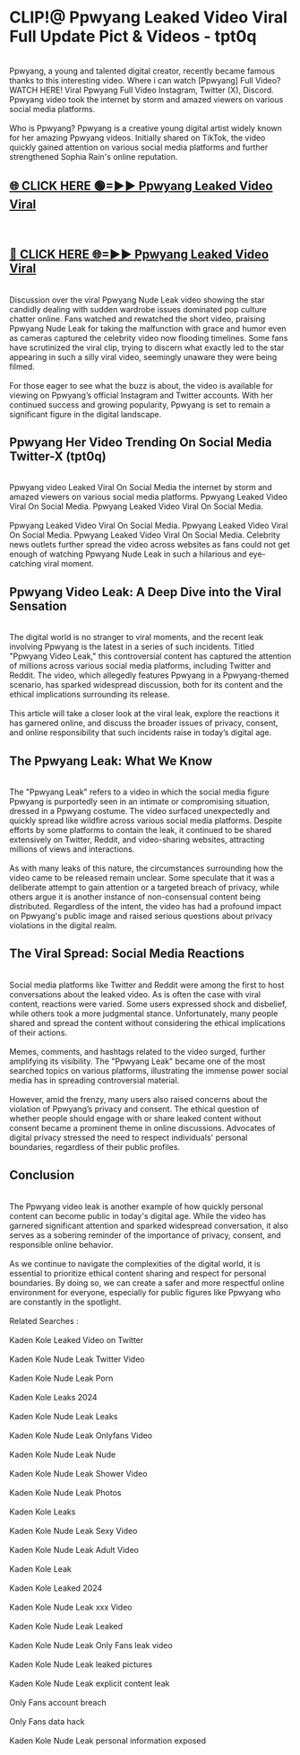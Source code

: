 # CLIP!@ Ppwyang Leaked Video Viral Full Update Pict & Videos - tpt0q
<br>
Ppwyang, a young and talented digital creator, recently became famous thanks to this interesting video. Where i can watch [Ppwyang] Full Video? WATCH HERE! Viral Ppwyang Full Video Instagram, Twitter (X), Discord. Ppwyang video took the internet by storm and amazed viewers on various social media platforms.
<br><br>
Who is Ppwyang? Ppwyang is a creative young digital artist widely known for her amazing Ppwyang videos. Initially shared on TikTok, the video quickly gained attention on various social media platforms and further strengthened Sophia Rain's online reputation.
<br>
<h2><a href="https://bestclip.site?title=Ppwyang">🌐 CLICK HERE 🟢=►► Ppwyang Leaked Video Viral</a></h2>
<br>
<h2><a href="https://bestclip.site?title=Ppwyang">🔴 CLICK HERE 🌐=►► Ppwyang Leaked Video Viral</a></h2>
<br>
Discussion over the viral Ppwyang Nude Leak video showing the star candidly dealing with sudden wardrobe issues dominated pop culture chatter online. Fans watched and rewatched the short video, praising Ppwyang Nude Leak for taking the malfunction with grace and humor even as cameras captured the celebrity video now flooding timelines. Some fans have scrutinized the viral clip, trying to discern what exactly led to the star appearing in such a silly viral video, seemingly unaware they were being filmed.
<br><br>
For those eager to see what the buzz is about, the video is available for viewing on Ppwyang’s official Instagram and Twitter accounts. With her continued success and growing popularity, Ppwyang is set to remain a significant figure in the digital landscape.
<br>
<h2>Ppwyang Her Video Trending On Social Media Twitter-X (tpt0q)</h2>
<br>
Ppwyang video Leaked Viral On Social Media the internet by storm and amazed viewers on various social media platforms. Ppwyang Leaked Video Viral On Social Media. Ppwyang Leaked Video Viral On Social Media.
<br><br>
Ppwyang Leaked Video Viral On Social Media. Ppwyang Leaked Video Viral On Social Media. Ppwyang Leaked Video Viral On Social Media. Celebrity news outlets further spread the video across websites as fans could not get enough of watching Ppwyang Nude Leak in such a hilarious and eye-catching viral moment.
<br>
<h2>Ppwyang Video Leak: A Deep Dive into the Viral Sensation</h2>
<br>
The digital world is no stranger to viral moments, and the recent leak involving Ppwyang is the latest in a series of such incidents. Titled "Ppwyang Video Leak," this controversial content has captured the attention of millions across various social media platforms, including Twitter and Reddit. The video, which allegedly features Ppwyang in a Ppwyang-themed scenario, has sparked widespread discussion, both for its content and the ethical implications surrounding its release.
<br><br>
This article will take a closer look at the viral leak, explore the reactions it has garnered online, and discuss the broader issues of privacy, consent, and online responsibility that such incidents raise in today’s digital age.
<br>
<h2>The Ppwyang Leak: What We Know</h2>
<br>
The "Ppwyang Leak" refers to a video in which the social media figure Ppwyang is purportedly seen in an intimate or compromising situation, dressed in a Ppwyang costume. The video surfaced unexpectedly and quickly spread like wildfire across various social media platforms. Despite efforts by some platforms to contain the leak, it continued to be shared extensively on Twitter, Reddit, and video-sharing websites, attracting millions of views and interactions.
<br><br>
As with many leaks of this nature, the circumstances surrounding how the video came to be released remain unclear. Some speculate that it was a deliberate attempt to gain attention or a targeted breach of privacy, while others argue it is another instance of non-consensual content being distributed. Regardless of the intent, the video has had a profound impact on Ppwyang's public image and raised serious questions about privacy violations in the digital realm.
<br>
<h2>The Viral Spread: Social Media Reactions</h2>
<br>
Social media platforms like Twitter and Reddit were among the first to host conversations about the leaked video. As is often the case with viral content, reactions were varied. Some users expressed shock and disbelief, while others took a more judgmental stance. Unfortunately, many people shared and spread the content without considering the ethical implications of their actions.
<br><br>
Memes, comments, and hashtags related to the video surged, further amplifying its visibility. The "Ppwyang Leak" became one of the most searched topics on various platforms, illustrating the immense power social media has in spreading controversial material.
<br><br>
However, amid the frenzy, many users also raised concerns about the violation of Ppwyang’s privacy and consent. The ethical question of whether people should engage with or share leaked content without consent became a prominent theme in online discussions. Advocates of digital privacy stressed the need to respect individuals' personal boundaries, regardless of their public profiles.
<br>
<h2>Conclusion</h2>
<br>
The Ppwyang video leak is another example of how quickly personal content can become public in today's digital age. While the video has garnered significant attention and sparked widespread conversation, it also serves as a sobering reminder of the importance of privacy, consent, and responsible online behavior.
<br><br>
As we continue to navigate the complexities of the digital world, it is essential to prioritize ethical content sharing and respect for personal boundaries. By doing so, we can create a safer and more respectful online environment for everyone, especially for public figures like Ppwyang who are constantly in the spotlight.
<br><br>
Related Searches :
<br><br>
Kaden Kole Leaked Video on Twitter
<br><br>
Kaden Kole Nude Leak Twitter Video
<br><br>
Kaden Kole Nude Leak Porn
<br><br>
Kaden Kole Leaks 2024
<br><br>
Kaden Kole Nude Leak Leaks
<br><br>
Kaden Kole Nude Leak Onlyfans Video
<br><br>
Kaden Kole Nude Leak Nude
<br><br>
Kaden Kole Nude Leak Shower Video
<br><br>
Kaden Kole Nude Leak Photos
<br><br>
Kaden Kole Leaks
<br><br>
Kaden Kole Nude Leak Sexy Video
<br><br>
Kaden Kole Nude Leak Adult Video
<br><br>
Kaden Kole Leak
<br><br>
Kaden Kole Leaked 2024
<br><br>
Kaden Kole Nude Leak xxx Video
<br><br>
Kaden Kole Nude Leak Leaked
<br><br>
Kaden Kole Nude Leak Only Fans leak video
<br><br>
Kaden Kole Nude Leak leaked pictures
<br><br>
Kaden Kole Nude Leak explicit content leak
<br><br>
Only Fans account breach
<br><br>
Only Fans data hack
<br><br>
Kaden Kole Nude Leak personal information exposed
